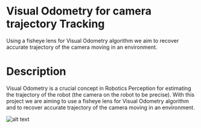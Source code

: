 # Visual Odometry for camera trajectory Tracking
  Using a fisheye lens for Visual Odometry algorithm we aim to recover accurate trajectory of the camera moving in an environment.
  
# Description
  Visual Odometry is a crucial concept in Robotics Perception for estimating the trajectory of the robot (the camera on the robot to be precise).
  With this project we are aiming to use a fisheye lens for Visual Odometry algorithm and to recover accurate trajectory of the camera moving in an environment.
  
  
  ![alt text](https://github.com/[kedar4300]/[visual-odometry]/blob/[branch]/image.jpg?raw=true)

